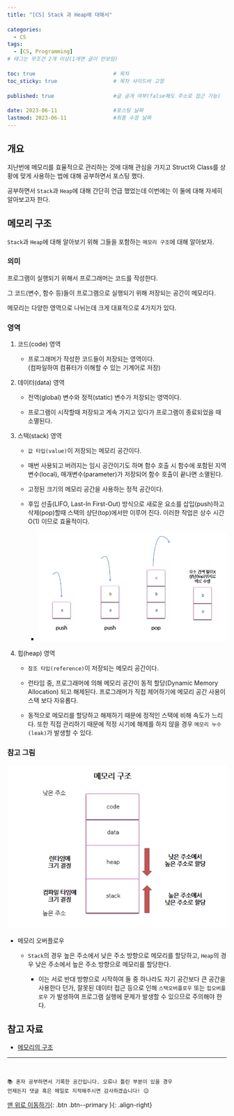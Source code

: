 ```yaml
---
title: "[CS] Stack 과 Heap에 대해서" 

categories:
  - CS
tags:
  - [CS, Programming]
# 태그는 무조건 2개 이상(1개면 글이 안보임)

toc: true                         # 목차
toc_sticky: true                  # 목차 사이드바 고정

published: true                   #글 공개 여부(false해도 주소로 접근 가능)

date: 2023-06-11                  #포스팅 날짜
lastmod: 2023-06-11               #최종 수정 날짜
---
```



## 개요

지난번에 메모리를 효율적으로 관리하는 것에 대해 관심을 가지고 Struct와 
Class를 상황에 맞게 사용하는 법에 대해 공부하면서 포스팅 했다.

공부하면서 `Stack`과 `Heap`에 대해 간단히 언급 했었는데 이번에는 이 둘에 대해 자세히 알아보고자 한다.

## 메모리 구조

`Stack`과 `Heap`에 대해 알아보기 위해 그들을 포함하는 `메모리 구조`에 대해 알아보자.

### 의미
프로그램이 실행되기 위해서 프로그래머는 코드를 작성한다.

그 코드(변수, 함수 등)들이 프로그램으로 실행되기 위해 저장되는 공간이 메모리다.

메모리는 다양한 영역으로 나뉘는데 크게 대표적으로 4가지가 있다.

### 영역

1. 코드(code) 영역
    - 프로그래머가 작성한 코드들이 저장되는 영역이다.     
      (컴파일하여 컴퓨터가 이해할 수 있는 기계어로 저장)

2. 데이터(data) 영역
    - 전역(global) 변수와 정적(static) 변수가 저장되는 영역이다.

    - 프로그램이 시작할때 저장되고 계속 가지고 있다가 프로그램이 종료되었을 때 소멸된다.

3. 스택(stack) 영역
    - `값 타입(value)`이 저장되는 메모리 공간이다. 

    - 매번 사용되고 버려지는 임시 공간이기도 하며 함수 호출 시 
      함수에 포함된 지역변수(local), 매개변수(parameter)가 저장되어
      함수 호출이 끝나면 소멸된다.

    - 고정된 크기의 메모리 공간을 사용하는 정적 공간이다.

    - 후입 선출(LIFO, Last-In First-Out) 방식으로 새로운 요소를 삽입(push)하고 삭제(pop)할때 스택의 상단(top)에서만 이루어 진다. 이러한 작업은 상수 시간 O(1) 이므로 효율적이다.

      - <img src="/assets/images/postImages/StackHeap.png" style="max-width: 100%; height: auto;">

4. 힙(heap) 영역
    - `참조 타입(reference)`이 저장되는 메모리 공간이다.

    - 런타임 중, 프로그래머에 의해 메모리 공간이 동적 할당(Dynamic Memory Allocation) 되고 해제된다. 프로그래머가 직접 제어하기에 메모리 공간 사용이 스택 보다 자유롭다.

    - 동적으로 메모리를 할당하고 해제하기 때문에 정적인 스택에 비해 속도가 느리다. 또한 직접 관리하기 때문에 적정 시기에 해제를 하지 않을 경우 `메모리 누수(leak)`가 발생할 수 있다.


### 참고 그림

<img src="/assets/images/postImages/StackHeap1.png" style="max-width: 100%; height: auto;">

- 메모리 오버플로우

  - `Stack`의 경우 높은 주소에서 낮은 주소 방향으로 메모리를 할당하고, `Heap`의 경우 낮은 주소에서 높은 주소 방향으로 메모리를 할당한다.

    - 이는 서로 반대 방향으로 시작하여 둘 중 하나라도 자기 공간보다 큰 공간을 사용한다 던가, 잘못된 데이터 접근 등으로 인해 `스택오버플로우` 또는 `힙오버플로우` 가 발생하여 프로그램 실행에 문제가 발생할 수 있으므로 주의해야 한다.




## 참고 자료

- [메모리의 구조](http://www.tcpschool.com/c/c_memory_structure)


***
<br>

    📚 혼자 공부하면서 기록한 공간입니다. 오류나 틀린 부분이 있을 경우 
    언제든지 댓글 혹은 메일로 지적해주시면 감사하겠습니다! 😉


[맨 위로 이동하기](#){: .btn .btn--primary }{: .align-right}